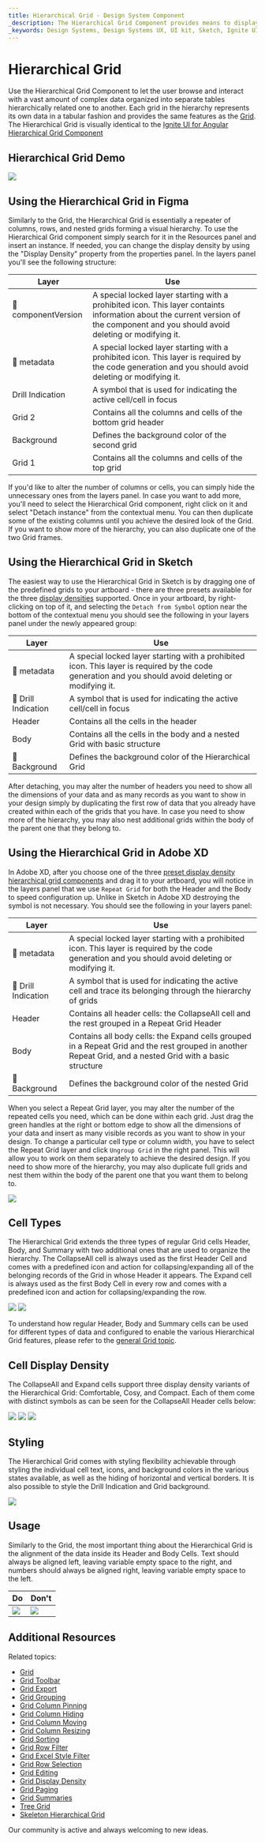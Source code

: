 ```yaml
---
title: Hierarchical Grid - Design System Component
_description: The Hierarchical Grid Component provides means to display and interact with hierarchically related sets of tabular data.
_keywords: Design Systems, Design Systems UX, UI kit, Sketch, Ignite UI for Angular, Sketch to Angular, Sketch to Angular, Angular, Angular Design System, Export code from Sketch, Design Kits for Angular, Sketch HTML, Sketch to HTML, Sketch UI kits, Figma, Figma to Angular, Export code from Figma, Figma HTML, Figma to HTML, Figma UI kits
---
```


# Hierarchical Grid

Use the Hierarchical Grid Component to let the user browse and interact with a vast amount of complex data organized into separate tables hierarchically related one to another. Each grid in the hierarchy represents its own data in a tabular fashion and provides the same features as the [Grid](grid.md). The Hierarchical Grid is visually identical to the [Ignite UI for Angular Hierarchical Grid Component](https://www.infragistics.com/products/ignite-ui-angular/angular/components/hierarchicalgrid/hierarchical_grid.html)

## Hierarchical Grid Demo

<img class="responsive-img" src="../images/hierarchical_grid_demo.png" srcset="../images/hierarchical_grid_demo@2x.png 2x" />

## Using the Hierarchical Grid in Figma
Similarly to the Grid, the Hierarchical Grid is essentially a repeater of columns, rows, and nested grids forming a visual hierarchy. To use the Hierarchical Grid component simply search for it in the Resources panel and insert an instance. If needed, you can change the display density by using the "Display Density" property from the properties panel. In the layers panel you'll see the following structure: 

| Layer                                | Use                                                                                                                                                  |
| ------------------------------------ | ---------------------------------------------------------------------------------------------------------------------------------------------------- |
| 🚫 componentVersion  &nbsp;  | A special locked layer starting with a prohibited icon. This layer containts information about the current version of the component and you should avoid deleting or modifying it. |
| 🚫 metadata | A special locked layer starting with a prohibited icon. This layer is required by the code generation and you should avoid deleting or modifying it. |
| Drill Indication                  | A symbol that is used for indicating the active cell/cell in focus                                                                                                       |
| Grid 2                               | Contains all the columns and cells of the bottom grid header                                                                                                                 |
| Background                                 | Defines the background color of the second grid                                                                            |
| Grid 1              | Contains all the columns and cells of the top grid                                                                                      |

If you'd like to alter the number of columns or cells, you can simply hide the unnecessary ones from the layers panel. In case you want to add more, you'll need to select the Hierarchical Grid component, right click on it and select "Detach instance" from the contextual menu. You can then duplicate some of the existing columns until you achieve the desired look of the Grid. If you want to show more of the hierarchy, you can also duplicate one of the two Grid frames.

## Using the Hierarchical Grid in Sketch

The easiest way to use the Hierarchical Grid in Sketch is by dragging one of the predefined grids to your artboard - there are three presets available for the three [display densities](grid-display-density.md) supported. Once in your artboard, by right-clicking on top of it, and selecting the `Detach from Symbol` option near the bottom of the contextual menu you should see the following in your layers panel under the newly appeared group:

| Layer                                | Use                                                                                                                                                  |
| ------------------------------------ | ---------------------------------------------------------------------------------------------------------------------------------------------------- |
| 🚫 metadata | A special locked layer starting with a prohibited icon. This layer is required by the code generation and you should avoid deleting or modifying it. |
| 🌈 Drill Indication                  | A symbol that is used for indicating the active cell/cell in focus                                                                                                       |
| Header                               | Contains all the cells in the header                                                                                                                 |
| Body                                 | Contains all the cells in the body and a nested Grid with basic structure                                                                            |
| 🌈 Background                        | Defines the background color of the Hierarchical Grid                                                                                                |

After detaching, you may alter the number of headers you need to show all the dimensions of your data and as many records as you want to show in your design simply by duplicating the first row of data that you already have created within each of the grids that you have. In case you need to show more of the hierarchy, you may also nest additional grids within the body of the parent one that they belong to.

## Using the Hierarchical Grid in Adobe XD

In Adobe XD, after you choose one of the three [preset display density hierarchical grid components](grid-display-density.md) and drag it to your artboard, you will notice in the layers panel that we use `Repeat Grid` for both the Header and the Body to speed configuration up. Unlike in Sketch in Adobe XD destroying the symbol is not necessary. You should see the following in your layers panel:

| Layer                                | Use                                                                                                                                                  |
| ------------------------------------ | ---------------------------------------------------------------------------------------------------------------------------------------------------- |
| 🚫 metadata | A special locked layer starting with a prohibited icon. This layer is required by the code generation and you should avoid deleting or modifying it. |
| 🌈 Drill Indication                  | A symbol that is used for indicating the active cell and trace its belonging through the hierarchy of grids             |
| Header                               | Contains all header cells: the CollapseAll cell and the rest grouped in a Repeat Grid Header                                                                                                 |
| Body                                 | Contains all body cells: the Expand cells grouped in a Repeat Grid and the rest grouped in another Repeat Grid, and a nested Grid with a basic structure                                                                            |
| 🌈 Background                        | Defines the background color of the nested Grid                                                                                                |

When you select a Repeat Grid layer, you may alter the number of the repeated cells you need, which can be done within each grid. Just drag the green handles at the right or bottom edge to show all the dimensions of your data and insert as many visible records as you want to show in your design. To change a particular cell type or column width, you have to select the Repeat Grid layer and click `Ungroup Grid` in the right panel. This will allow you to work on them separately to achieve the desired design. If you need to show more of the hierarchy, you may also duplicate full grids and nest them within the body of the parent one that you want them to belong to.

<img class="responsive-img" src="../images/hgrid_layers_panel_adobe_xd.png" srcset="../images/hgrid_layers_panel_adobe_xd@2x.png 2x" />

## Cell Types

The Hierarchical Grid extends the three types of regular Grid cells Header, Body, and Summary with two additional ones that are used to organize the hierarchy. The CollapseAll cell is always used as the first Header Cell and comes with a predefined icon and action for collapsing/expanding all of the belonging records of the Grid in whose Header it appears. The Expand cell is always used as the first Body Cell in every row and comes with a predefined icon and action for collapsing/expanding the row.

<img class="responsive-img" src="../images/hierarchical_grid_cell_header.png" srcset="../images/hierarchical_grid_cell_header@2x.png 2x" />
<img class="responsive-img" src="../images/hierarchical_grid_cell_body.png" srcset="../images/hierarchical_grid_cell_body@2x.png 2x" />

To understand how regular Header, Body and Summary cells can be used for different types of data and configured to enable the various Hierarchical Grid features, please refer to the [general Grid topic](grid.md).

## Cell Display Density

The CollapseAll and Expand cells support three display density variants of the Hierarchical Grid: Comfortable, Cosy, and Compact. Each of them come with distinct symbols as can be seen for the CollapseAll Header cells below:

<img class="responsive-img" src="../images/hierarchical_grid_cell_header_comfortable.png" srcset="../images/hierarchical_grid_cell_header_comfortable@2x.png 2x" />
<img class="responsive-img" src="../images/hierarchical_grid_cell_header_cosy.png" srcset="../images/hierarchical_grid_cell_header_cosy@2x.png 2x" />
<img class="responsive-img" src="../images/hierarchical_grid_cell_header_compact.png" srcset="../images/hierarchical_grid_cell_header_compact@2x.png 2x" />

## Styling

The Hierarchical Grid comes with styling flexibility achievable through styling the individual cell text, icons, and background colors in the various states available, as well as the hiding of horizontal and vertical borders. It is also possible to style the Drill Indication and Grid background.

<img class="responsive-img" src="../images/hierarchical_grid_styling.png" srcset="../images/hierarchical_grid_styling@2x.png 2x" />

## Usage

Similarly to the Grid, the most important thing about the Hierarchical Grid is the alignment of the data inside its Header and Body Cells. Text should always be aligned left, leaving variable empty space to the right, and numbers should always be aligned right, leaving variable empty space to the left.

| Do                                                                                                | Don't                                                                                                 |
| ------------------------------------------------------------------------------------------------- | ----------------------------------------------------------------------------------------------------- |
| <img class="responsive-img" src="../images/grid_do1.png" srcset="../images/grid_do1@2x.png 2x" /> | <img class="responsive-img" src="../images/grid_dont1.png" srcset="../images/grid_dont1@2x.png 2x" /> |

## Additional Resources

Related topics:

- [Grid](grid.md)
- [Grid Toolbar](grid-toolbar.md)
- [Grid Export](grid-export.md)
- [Grid Grouping](grid-grouping.md)
- [Grid Column Pinning](grid-column-pinning.md)
- [Grid Column Hiding](grid-column-hiding.md)
- [Grid Column Moving](grid-column-moving.md)
- [Grid Column Resizing](grid-column-resizing.md)
- [Grid Sorting](grid-sorting.md)
- [Grid Row Filter](grid-row-filter.md)
- [Grid Excel Style Filter](grid-excel-style-filter.md)
- [Grid Row Selection](grid-row-selection.md)
- [Grid Editing](grid-editing.md)
- [Grid Display Density](grid-display-density.md)
- [Grid Paging](grid-paging.md)
- [Grid Summaries](grid-summaries.md)
- [Tree Grid](tree-grid.md)
- [Skeleton Hierarchical Grid](hierarchical-grid-skeleton.md)
  <div class="divider--half"></div>

Our community is active and always welcoming to new ideas.

